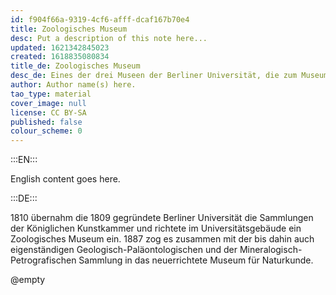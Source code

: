 ```yaml
---
id: f904f66a-9319-4cf6-afff-dcaf167b70e4
title: Zoologisches Museum
desc: Put a description of this note here...
updated: 1621342845023
created: 1618835080834
title_de: Zoologisches Museum
desc_de: Eines der drei Museen der Berliner Universität, die zum Museum für Naturkunde zusammengefasst wurden.
author: Author name(s) here.
tao_type: material
cover_image: null
license: CC BY-SA
published: false
colour_scheme: 0
---
```


:::EN:::

English content goes here.

:::DE:::

1810 übernahm die 1809 gegründete Berliner Universität die Sammlungen der Königlichen Kunstkammer und richtete im Universitätsgebäude ein Zoologisches Museum ein. 1887 zog es zusammen mit der bis dahin auch eigenständigen Geologisch-Paläontologischen und der Mineralogisch-Petrografischen Sammlung in das neuerrichtete Museum für Naturkunde.

@empty